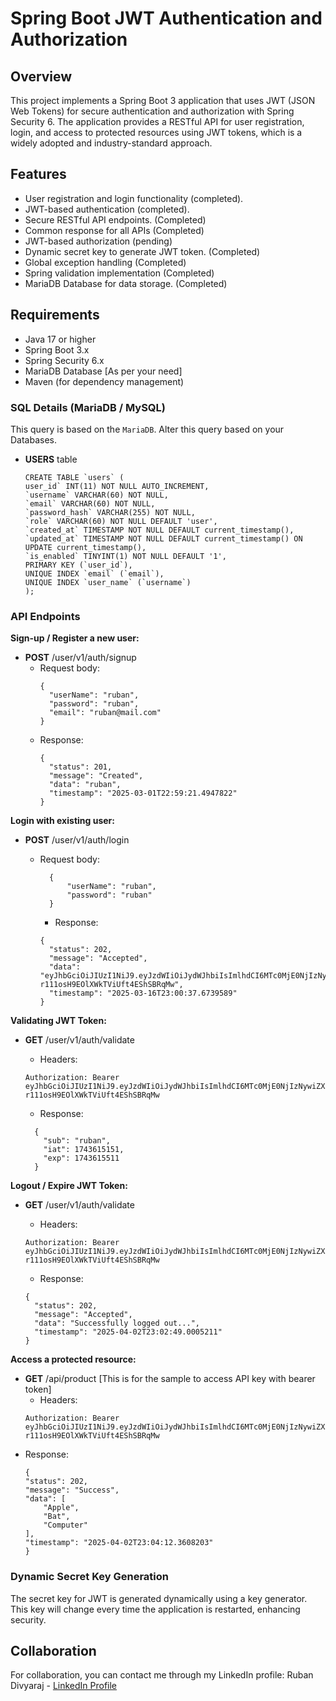 # Spring Boot JWT Authentication and Authorization

## Overview

This project implements a Spring Boot 3 application that uses JWT (JSON Web Tokens) for secure authentication and
authorization with Spring Security 6. The application provides a RESTful API for user registration, login, and access to
protected resources using JWT tokens, which is a widely adopted and industry-standard approach.

## Features

- User registration and login functionality (completed).
- JWT-based authentication (completed).
- Secure RESTful API endpoints. (Completed)
- Common response for all APIs (Completed)
- JWT-based authorization (pending)
- Dynamic secret key to generate JWT token. (Completed)
- Global exception handling (Completed)
- Spring validation implementation (Completed)
- MariaDB Database for data storage. (Completed)

## Requirements

- Java 17 or higher
- Spring Boot 3.x
- Spring Security 6.x
- MariaDB Database [As per your need]
- Maven (for dependency management)

### SQL Details (MariaDB / MySQL)
This query is based on the `MariaDB`. Alter this query based on your Databases.

- **USERS** table
  ```
  CREATE TABLE `users` (
  user_id` INT(11) NOT NULL AUTO_INCREMENT,
  `username` VARCHAR(60) NOT NULL,
  `email` VARCHAR(60) NOT NULL,
  `password_hash` VARCHAR(255) NOT NULL,
  `role` VARCHAR(60) NOT NULL DEFAULT 'user',
  `created_at` TIMESTAMP NOT NULL DEFAULT current_timestamp(),
  `updated_at` TIMESTAMP NOT NULL DEFAULT current_timestamp() ON UPDATE current_timestamp(),
  `is_enabled` TINYINT(1) NOT NULL DEFAULT '1',
  PRIMARY KEY (`user_id`),
  UNIQUE INDEX `email` (`email`),
  UNIQUE INDEX `user_name` (`username`)
  );
  ```

### API Endpoints

**Sign-up / Register a new user:**

- **POST**    /user/v1/auth/signup
  - Request body:
    ```
    {
      "userName": "ruban",
      "password": "ruban",
      "email": "ruban@mail.com"
    }
    ```
  - Response:
    ```
    {
      "status": 201,
      "message": "Created",
      "data": "ruban",
      "timestamp": "2025-03-01T22:59:21.4947822"
    }
    ```

**Login with existing user:**

- **POST** /user/v1/auth/login

  - Request body:
    ```
      {
          "userName": "ruban",
          "password": "ruban"
      } 
    ```

    - Response:
    ```
    {
      "status": 202,
      "message": "Accepted",
      "data": "eyJhbGciOiJIUzI1NiJ9.eyJzdWIiOiJydWJhbiIsImlhdCI6MTc0MjE0NjIzNywiZXhwIjoxNzQyMTQ5ODM3fQ.WemxLh7PnM9w-r111osH9EOlXWkTViUft4EShSBRqMw",
      "timestamp": "2025-03-16T23:00:37.6739589"
    }
    ```


**Validating JWT Token:**

- **GET** /user/v1/auth/validate

  - Headers:
  ```
  Authorization: Bearer eyJhbGciOiJIUzI1NiJ9.eyJzdWIiOiJydWJhbiIsImlhdCI6MTc0MjE0NjIzNywiZXhwIjoxNzQyMTQ5ODM3fQ.WemxLh7PnM9w-r111osH9EOlXWkTViUft4EShSBRqMw
  ```

  - Response:
  ```
    {
      "sub": "ruban",
      "iat": 1743615151,
      "exp": 1743615511
    }
  ```


**Logout / Expire JWT Token:**

- **GET** /user/v1/auth/validate

  - Headers:
  ```
  Authorization: Bearer eyJhbGciOiJIUzI1NiJ9.eyJzdWIiOiJydWJhbiIsImlhdCI6MTc0MjE0NjIzNywiZXhwIjoxNzQyMTQ5ODM3fQ.WemxLh7PnM9w-r111osH9EOlXWkTViUft4EShSBRqMw
  ```

  - Response:
  ```
  {
    "status": 202,
    "message": "Accepted",
    "data": "Successfully logged out...",
    "timestamp": "2025-04-02T23:02:49.0005211"
  }
  ```

**Access a protected resource:**
  - **GET** /api/product [This is for the sample to access API key with bearer token]
    - Headers:
    ```
    Authorization: Bearer eyJhbGciOiJIUzI1NiJ9.eyJzdWIiOiJydWJhbiIsImlhdCI6MTc0MjE0NjIzNywiZXhwIjoxNzQyMTQ5ODM3fQ.WemxLh7PnM9w-r111osH9EOlXWkTViUft4EShSBRqMw
    ```
  - Response:
    ```
    {
    "status": 202,
    "message": "Success",
    "data": [
        "Apple",
        "Bat",
        "Computer"
    ],
    "timestamp": "2025-04-02T23:04:12.3608203"
    }
    ```

### Dynamic Secret Key Generation

The secret key for JWT is generated dynamically using a key generator. This key will change every time the application
is restarted, enhancing security.

## Collaboration

For collaboration, you can contact me through my LinkedIn profile:
Ruban Divyaraj - [LinkedIn Profile](https://www.linkedin.com/in/rubandivyaraj)

